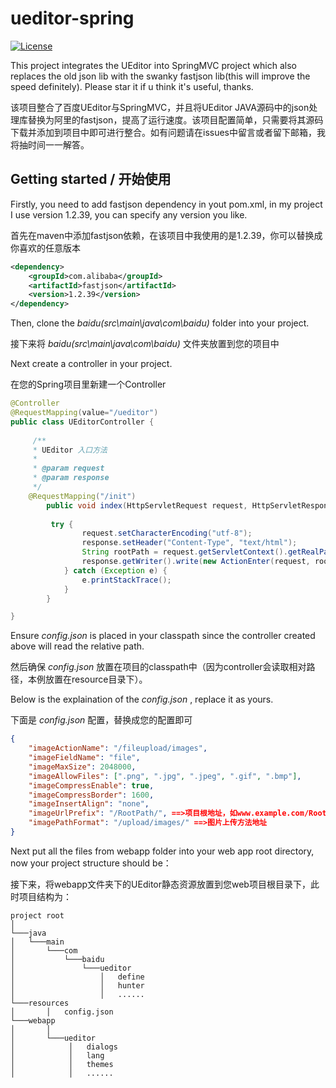 # ueditor-spring

[![License](https://img.shields.io/badge/license-Apache%202-4EB1BA.svg)](https://www.apache.org/licenses/LICENSE-2.0.html)


This project integrates the UEditor into SpringMVC project which also replaces the old json lib with the swanky fastjson lib(this will improve the speed definitely). Please star it if u think it's useful, thanks. 

该项目整合了百度UEditor与SpringMVC，并且将UEditor JAVA源码中的json处理库替换为阿里的fastjson，提高了运行速度。该项目配置简单，只需要将其源码下载并添加到项目中即可进行整合。如有问题请在issues中留言或者留下邮箱，我将抽时间一一解答。

## Getting started / 开始使用

Firstly, you need to add fastjson dependency in yout pom.xml, in my project I use version 1.2.39, you can specify any version you like.

首先在maven中添加fastjson依赖，在该项目中我使用的是1.2.39，你可以替换成你喜欢的任意版本

```xml
<dependency>
    <groupId>com.alibaba</groupId>
    <artifactId>fastjson</artifactId>
    <version>1.2.39</version>
</dependency>
```

Then, clone the *baidu(src\main\java\com\baidu)* folder into your project. 

接下来将 *baidu(src\main\java\com\baidu)* 文件夹放置到您的项目中

Next create a controller in your project.

在您的Spring项目里新建一个Controller

```java
@Controller
@RequestMapping(value="/ueditor")
public class UEditorController {
	
	 /**
	 * UEditor 入口方法
	 * 
	 * @param request
	 * @param response
	 */
	@RequestMapping("/init")
	    public void index(HttpServletRequest request, HttpServletResponse response) {
	     
		 try {
	            request.setCharacterEncoding("utf-8");
	            response.setHeader("Content-Type", "text/html");
	            String rootPath = request.getServletContext().getRealPath("/");
	            response.getWriter().write(new ActionEnter(request, rootPath).exec());
	        } catch (Exception e) {
	            e.printStackTrace();
	        }
	    }

}
```

Ensure *config.json* is placed in your classpath since the controller created above will read the relative path.

然后确保 *config.json* 放置在项目的classpath中（因为controller会读取相对路径，本例放置在resource目录下）。

Below is the explaination of the *config.json* , replace it as yours.

下面是 *config.json* 配置，替换成您的配置即可

```json
{  
    "imageActionName": "/fileupload/images",
    "imageFieldName": "file", 
    "imageMaxSize": 2048000,
    "imageAllowFiles": [".png", ".jpg", ".jpeg", ".gif", ".bmp"],
    "imageCompressEnable": true,
    "imageCompressBorder": 1600, 
    "imageInsertAlign": "none", 
    "imageUrlPrefix": "/RootPath/", ==>项目根地址，如www.example.com/RootPath中，RootPath即为根地址
    "imagePathFormat": "/upload/images/" ==>图片上传方法地址
}  
```

Next put all the files from webapp folder into your web app root directory, now your project structure should be：

接下来，将webapp文件夹下的UEditor静态资源放置到您web项目根目录下，此时项目结构为：

```
project root
│
└───java
│   └───main
│       └───com
│           └───baidu
│               └───ueditor
│                   │   define
│                   │   hunter
│                   │   ......
└───resources
│       │   config.json
└───webapp
│       │   
│       └───ueditor
│            │   dialogs
│            │   lang
│            │   themes
│            │   ......
```

